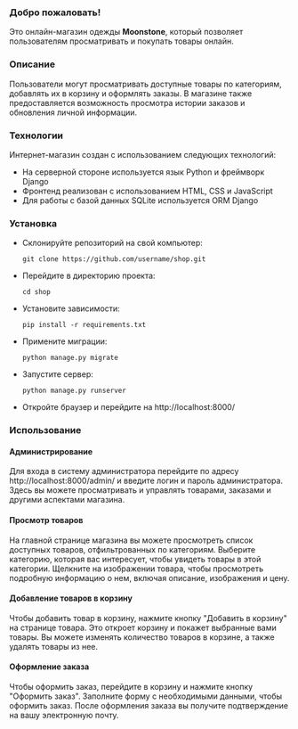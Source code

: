 ### Добро пожаловать!

Это онлайн-магазин одежды **Moonstone**, который позволяет пользователям просматривать и покупать товары онлайн.

### Описание

Пользователи могут просматривать доступные товары по категориям, добавлять их в корзину и оформлять заказы. В магазине также предоставляется возможность просмотра истории заказов и обновления личной информации.

### Технологии

Интернет-магазин создан с использованием следующих технологий:
- На серверной стороне используется язык Python и фреймворк Django
- Фронтенд реализован с использованием HTML, CSS и JavaScript
- Для работы с базой данных SQLite используется ORM Django

### Установка
- Склонируйте репозиторий на свой компьютер: 

  ```git clone https://github.com/username/shop.git```
- Перейдите в директорию проекта: 

   ```cd shop```
- Установите зависимости:

   ```pip install -r requirements.txt```
- Примените миграции: 

   ```python manage.py migrate```
- Запустите сервер:

   ```python manage.py runserver```
- Откройте браузер и перейдите на http://localhost:8000/

### Использование

#### Администрирование

Для входа в систему администратора перейдите по адресу http://localhost:8000/admin/ и введите логин и пароль администратора. Здесь вы можете просматривать и управлять товарами, заказами и другими аспектами магазина.

#### Просмотр товаров

На главной странице магазина вы можете просмотреть список доступных товаров, отфильтрованных по категориям. Выберите категорию, которая вас интересует, чтобы увидеть товары в этой категории. Щелкните на изображении товара, чтобы просмотреть подробную информацию о нем, включая описание, изображения и цену.

#### Добавление товаров в корзину

Чтобы добавить товар в корзину, нажмите кнопку "Добавить в корзину" на странице товара. Это откроет корзину и покажет выбранные вами товары. Вы можете изменять количество товаров в корзине, а также удалять товары из нее.

#### Оформление заказа

Чтобы оформить заказ, перейдите в корзину и нажмите кнопку "Оформить заказ". Заполните форму с необходимыми данными, чтобы оформить заказ. После оформления заказа вы получите подтверждение на вашу электронную почту.










